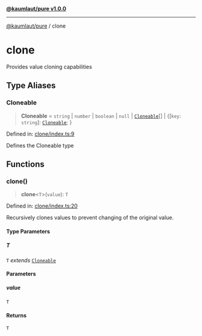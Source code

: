 [**@kaumlaut/pure v1.0.0**](README.md)

***

[@kaumlaut/pure](README.md) / clone

# clone

Provides value cloning capabilities

## Type Aliases

### Cloneable

> **Cloneable** = `string` \| `number` \| `boolean` \| `null` \| [`Cloneable`](#cloneable)[] \| \{\[`key`: `string`\]: [`Cloneable`](#cloneable); \}

Defined in: [clone/index.ts:9](https://github.com/maxkaemmerer/pure/blob/ea84e6be39f3521fc671fd707ac45be415997345/src/clone/index.ts#L9)

Defines the Cloneable type

## Functions

### clone()

> **clone**\<`T`\>(`value`): `T`

Defined in: [clone/index.ts:20](https://github.com/maxkaemmerer/pure/blob/ea84e6be39f3521fc671fd707ac45be415997345/src/clone/index.ts#L20)

Recursively clones values to prevent changing of the original value.

#### Type Parameters

##### T

`T` *extends* [`Cloneable`](#cloneable)

#### Parameters

##### value

`T`

#### Returns

`T`
